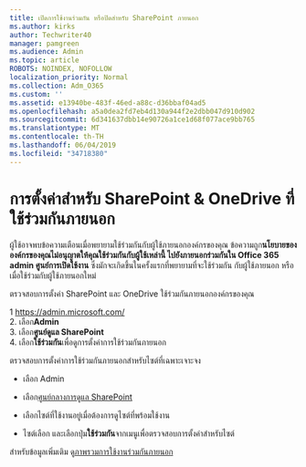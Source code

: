 ```yaml
---
title: เปิดการใช้งานร่วมกัน หรือปิดสำหรับ SharePoint ภายนอก
ms.author: kirks
author: Techwriter40
manager: pamgreen
ms.audience: Admin
ms.topic: article
ROBOTS: NOINDEX, NOFOLLOW
localization_priority: Normal
ms.collection: Adm_O365
ms.custom: ''
ms.assetid: e13940be-483f-46ed-a88c-d36bbaf04ad5
ms.openlocfilehash: a5a0dea2fd7eb4d130a944f2e2dbb047d910d902
ms.sourcegitcommit: 6d341637dbb14e90726a1ce1d68f077ace9bb765
ms.translationtype: MT
ms.contentlocale: th-TH
ms.lasthandoff: 06/04/2019
ms.locfileid: "34718380"
---
```

# <a name="external-sharing-settings-for-sharepoint--onedrive"></a>การตั้งค่าสำหรับ SharePoint & OneDrive ที่ใช้ร่วมกันภายนอก

ผู้ใช้อาจพบข้อความเตือนเมื่อพยายามใช้ร่วมกันกับผู้ใช้ภายนอกองค์กรของคุณ ข้อความถูก**นโยบายขององค์กรของคุณไม่อนุญาตให้คุณใช้ร่วมกันกับผู้ใช้เหล่านี้ ไปยังภายนอกร่วมกันใน Office 365 admin ศูนย์การเปิดใช้งาน** ซึ่งมักจะเกิดขึ้นในครั้งแรกที่พยายามที่จะใช้ร่วมกัน กับผู้ใช้ภายนอก หรือเมื่อใช้ร่วมกับผู้ใช้ภายนอกใหม่

ตรวจสอบการตั้งค่า SharePoint และ OneDrive ใช้ร่วมกันภายนอกองค์กรของคุณ&nbsp;</strong></p> <p>1&nbsp;<a href="https://admin.microsoft.com/AdminPortal/Home#/homepage">https://admin.microsoft.com/</a><br />2. เลือก<strong>Admin</strong><br />3. เลือก<strong>ศูนย์ดูแล SharePoint</strong><br />4. เลือก<strong>ใช้ร่วมกัน</strong>เพื่อดูการตั้งค่าการใช้ร่วมกันภายนอก

ตรวจสอบการตั้งค่าการใช้ร่วมกันภายนอกสำหรับไซต์ที่เฉพาะเจาะจง

- เลือก Admin

- เลือก[ศูนย์กลางการดูแล SharePoint](https://admin.microsoft.com/AdminPortal/Home#/homepage">https://admin.microsoft.com/)

- เลือกไซต์ที่ใช้งานอยู่เมื่อต้องการดูไซต์ที่พร้อมใช้งาน
- ไซต์เลือก และเลือกปุ่ม**ใช้ร่วมกัน**จากเมนูเพื่อตรวจสอบการตั้งค่าสำหรับไซต์

สำหรับข้อมูลเพิ่มเติม ดู[ภาพรวมการใช้งานร่วมกันภายนอก](https://docs.microsoft.com/en-us/sharepoint/external-sharing-overview)